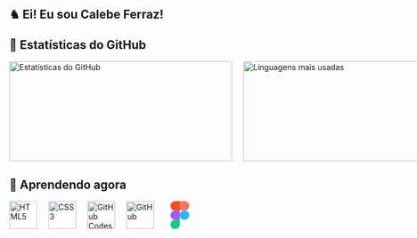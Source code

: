 ## ♞ Ei! Eu sou Calebe Ferraz! 

## 🚀 Estatísticas do GitHub

<div style="display: flex; gap: 20px; align-items: center;">
  <a href="https://github.com/calebeferrazz">
    <img height="180" width="400" src="https://github-readme-stats.vercel.app/api?username=calebeferraz&show_icons=true&theme=swift" alt="Estatísticas do GitHub" />
  </a>
  <a href="https://github.com/calebeferrazz">
    <img height="180" width="400" src="https://github-readme-stats.vercel.app/api/top-langs/?username=calebeferraz&layout=compact&langs_count=7&theme=swift" alt="Linguagens mais usadas" />
  </a>
</div>

## 🌱 Aprendendo agora

<div style="display: flex; flex-wrap: wrap; gap: 20px; align-items: center;">
  <img src="https://cdn.jsdelivr.net/gh/devicons/devicon@latest/icons/html5/html5-original.svg" alt="HTML5" height="50" />
  <img src="https://cdn.jsdelivr.net/gh/devicons/devicon@latest/icons/css3/css3-original.svg" alt="CSS3" height="50" />
  <img src="https://cdn.jsdelivr.net/gh/devicons/devicon@latest/icons/githubcodespaces/githubcodespaces-original.svg" alt="GitHub Codespaces" height="50" />
  <img src="https://cdn.jsdelivr.net/gh/devicons/devicon@latest/icons/github/github-original.svg" alt="GitHub" height="50" />
  <svg viewBox="0 0 128 128" height="50">
    <path fill="#0acf83" d="M45.5 129c11.9 0 21.5-9.6 21.5-21.5V86H45.5C33.6 86 24 95.6 24 107.5S33.6 129 45.5 129zm0 0"></path>
    <path fill="#a259ff" d="M24 64.5C24 52.6 33.6 43 45.5 43H67v43H45.5C33.6 86 24 76.4 24 64.5zm0 0"></path>
    <path fill="#f24e1e" d="M24 21.5C24 9.6 33.6 0 45.5 0H67v43H45.5C33.6 43 24 33.4 24 21.5zm0 0"></path>
    <path fill="#ff7262" d="M67 0h21.5C100.4 0 110 9.6 110 21.5S100.4 43 88.5 43H67zm0 0"></path>
    <path fill="#1abcfe" d="M110 64.5c0 11.9-9.6 21.5-21.5 21.5S67 76.4 67 64.5 76.6 43 88.5 43 110 52.6 110 64.5zm0 0"></path>
  </svg>
</div>

